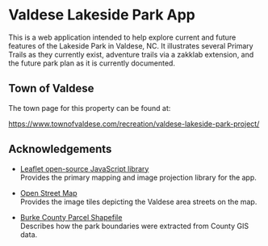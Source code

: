 # Valdese Lakeside Park App

This is a web application intended to help explore current and future features
of the Lakeside Park in Valdese, NC. It illustrates several Primary Trails as
they currently exist, adventure trails via a zakklab extension, and the future
park plan as it is currently documented.

## Town of Valdese

The town page for this property can be found at:

https://www.townofvaldese.com/recreation/valdese-lakeside-park-project/

## Acknowledgements

- [Leaflet open-source JavaScript library](https://leafletjs.com/)<br>
Provides the primary mapping and image projection library for the app.

- [Open Street Map](https://www.openstreetmap.org/copyright)<br>
Provides the image tiles depicting the Valdese area streets on the map.

- [Burke County Parcel Shapefile](./shapefiles/readme.md)<br>
Describes how the park boundaries were extracted from County GIS data.

